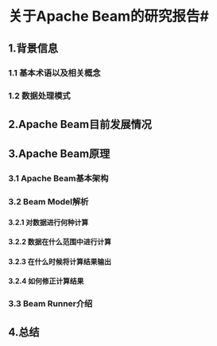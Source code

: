  # 关于Apache Beam的研究报告#
	 
 ## 1.背景信息 #

		
  ### 1.1 基本术语以及相关概念 #
		
  ### 1.2 数据处理模式 #


 ## 2.Apache Beam目前发展情况 #


 ## 3.Apache Beam原理 #


  ### 3.1 Apache Beam基本架构 #


  ### 3.2 Beam Model解析 #


   #### 3.2.1 对数据进行何种计算 #


   #### 3.2.2 数据在什么范围中进行计算 #


   #### 3.2.3 在什么时候将计算结果输出 #


   #### 3.2.4 如何修正计算结果 #


  ### 3.3 Beam Runner介绍 #


  ## 4.总结 #
